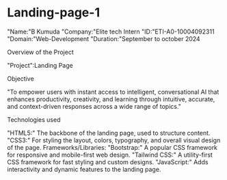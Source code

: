 # Landing-page-1

"Name:"B Kumuda
"Company:"Elite tech Intern
"ID:"ETI-A0-10004092311
"Domain:"Web-Development
"Duration:"September to october 2024

Overview of the Project

"Project":Landing Page

Objective

"To empower users with instant access to intelligent, conversational AI that enhances productivity, creativity, and learning through intuitive, accurate, and context-driven responses across a wide range of topics."

Technologies used

"HTML5:" The backbone of the landing page, used to structure content.
"CSS3:" For styling the layout, colors, typography, and overall visual design of the page.
Frameworks/Libraries:
"Bootstrap:" A popular CSS framework for responsive and mobile-first web design.
"Tailwind CSS:" A utility-first CSS framework for fast styling and custom designs.
"JavaScript:" Adds interactivity and dynamic features to the landing page.
